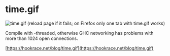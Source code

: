 time.gif
========

![time.gif (reload page if it fails; on Firefox only one tab with time.gif works)](https://hookrace.net/time.gif)

Compile with -threaded, otherwise GHC networking has problems with more than 1024 open connections.

[https://hookrace.net/blog/time.gif](https://hookrace.net/blog/time.gif)
